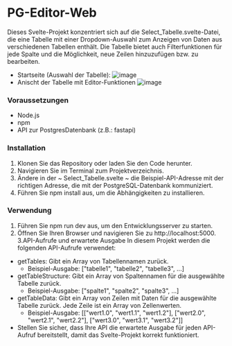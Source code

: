 # PG-Editor-Web

Dieses Svelte-Projekt konzentriert sich auf die Select_Tabelle.svelte-Datei, die eine Tabelle mit einer Dropdown-Auswahl zum Anzeigen von Daten aus verschiedenen Tabellen enthält. Die Tabelle bietet auch Filterfunktionen für jede Spalte und die Möglichkeit, neue Zeilen hinzuzufügen bzw. zu bearbeiten.
- Startseite (Auswahl der Tabelle): 
![image](https://github.com/yaronrueger/PostgreSQL-GUI/assets/105042550/0473a68d-d4a0-4759-9648-07c08a322393)
- Anischt der Tabelle mit Editor-Funktionen
![image](https://github.com/yaronrueger/PostgreSQL-GUI/assets/105042550/a67eb272-e302-4591-afb6-bcd69d00abd0)

### Voraussetzungen
- Node.js
- npm
- API zur PostgresDatenbank (z.B.: fastapi)
### Installation
1. Klonen Sie das Repository oder laden Sie den Code herunter.
2. Navigieren Sie im Terminal zum Projektverzeichnis.
3. Ändere in der ~ Select_Tabelle.svelte ~ die Beispiel-API-Adresse mit der richtigen Adresse, die mit der PostgreSQL-Datenbank kommuniziert.
4. Führen Sie npm install aus, um die Abhängigkeiten zu installieren.
### Verwendung
1. Führen Sie npm run dev aus, um den Entwicklungsserver zu starten. 
2. Öffnen Sie Ihren Browser und navigieren Sie zu http://localhost:5000.
3.API-Aufrufe und erwartete Ausgabe In diesem Projekt werden die folgenden API-Aufrufe verwendet:
- getTables: Gibt ein Array von Tabellennamen zurück.
    - Beispiel-Ausgabe: ["tabelle1", "tabelle2", "tabelle3", ...]
- getTableStructure: Gibt ein Array von Spaltennamen für die ausgewählte Tabelle zurück.
    - Beispiel-Ausgabe: ["spalte1", "spalte2", "spalte3", ...]
- getTableData: Gibt ein Array von Zeilen mit Daten für die ausgewählte Tabelle zurück. Jede Zeile ist ein Array von Zellenwerten.
    - Beispiel-Ausgabe: [["wert1.0", "wert1.1", "wert1.2"], ["wert2.0", "wert2.1", "wert2.2"], ["wert3.0", "wert3.1", "wert3.2"]]
- Stellen Sie sicher, dass Ihre API die erwartete Ausgabe für jeden API-Aufruf bereitstellt, damit das Svelte-Projekt korrekt funktioniert.

